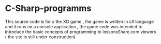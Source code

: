 # C-Sharp-programms

This source code is for a the XO game ,
the game is written in c# language and it runs on a console application ,
the game code was intended to introduce the  basic concepts of programming to lessonsShare.com viewers ( the site is still under construction) 
